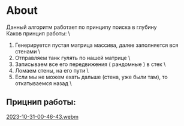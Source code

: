 # About

Данный алгоритм работает по принципу поиска в глубину \
Каков принцип работы: \

1. Генерируется пустая матрица массива, далее заполняется вся стенами \
2. Отправляем танк гулять по нашей матрице \
3. Записываем все его передвижения ( рандомные ) в стек \
4. Ломаем стены, на его пути \
5. Если мы не можем ехать дальше (стена, уже были там), то откатываемся назад \

## Прицнип работы:

[2023-10-31-00-46-43.webm](https://github.com/LZTD1/tinkoff_edu/assets/46750499/aa707e15-11ae-4c27-8e75-f9a5cf1a7842)
